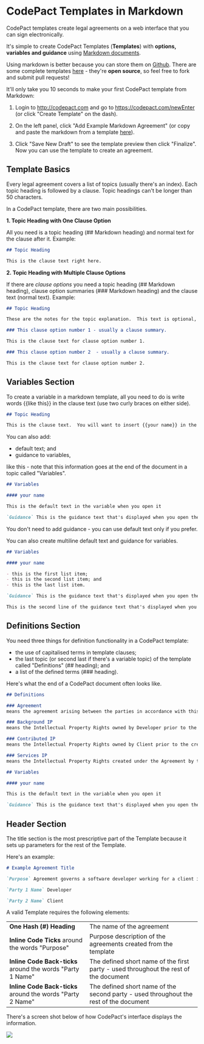 # CodePact Templates in Markdown

CodePact templates create legal agreements on a web interface that you can sign electronically.

It's simple to create CodePact Templates (**Templates**) with **options, variables and guidance** using [Markdown documents](https://help.github.com/articles/github-flavored-markdown/).

Using markdown is better because you can store them on [Github](http://github.com). There are some complete templates [here](http://github.com/codepact) - they're **open source**, so feel free to fork and submit pull requests!

It'll only take you 10 seconds to make your first CodePact template from Markdown:

1.  Login to http://codepact.com and go to https://codepact.com/newEnter (or click "Create Template" on the dash).

2.  On the left panel, click "Add Example Markdown Agreement" (or copy and paste the markdown from a template [here](http://github.com/codepact)).

4.  Click "Save New Draft" to see the template preview then click "Finalize".  Now you can use the template to create an agreement.

## Template Basics

Every legal agreement covers a list of topics (usually there's an index).  Each topic heading is followed by a clause.  Topic headings can't be longer than 50 characters.

In a CodePact template, there are two main possibilities.

**1.  Topic Heading with One Clause Option**

All you need is a topic heading (## Markdown heading) and normal text for the clause after it.  Example:

```markdown
## Topic Heading

This is the clause text right here.

```

**2.  Topic Heading with Multiple Clause Options**

If there are *clause options* you need a topic heading (## Markdown heading), clause option summaries (### Markdown heading) and the clause text (normal text). Example:

```markdown
## Topic Heading

These are the notes for the topic explanation.  This text is optional, but useful to explain the options.

### This clause option number 1 - usually a clause summary.

This is the clause text for clause option number 1.

### This clause option number 2  - usually a clause summary.

This is the clause text for clause option number 2.

```

## Variables Section

To create a variable in a markdown template, all you need to do is write words {{like this}} in the clause text (use two curly braces on either side).

```markdown
## Topic Heading

This is the clause text.  You will want to insert {{your name}} in the curly braces.
```

You can also add:

- default text; and
- guidance to variables,

like this - note that this information goes at the end of the document in a topic called "Variables".

```markdown
## Variables

#### your name

This is the default text in the variable when you open it

`Guidance` This is the guidance text that's displayed when you open the variable.
```

You don't need to add guidance - you can use default text only if you prefer.

You can also create multiline default text and guidance for variables.

```markdown
## Variables

#### your name

- this is the first list item;
- this is the second list item; and
- this is the last list item.

`Guidance` This is the guidance text that's displayed when you open the variable.

This is the second line of the guidance text that's displayed when you open the variable.
```

## Definitions Section

You need three things for definition functionality in a CodePact template:

- the use of capitalised terms in template clauses;
- the last topic (or second last if there's a variable topic) of the template called "Definitions" (## heading); and
- a list of the defined terms (### heading).

Here's what the end of a CodePact document often looks like.

```markdown
## Definitions

### Agreement
means the agreement arising between the parties in accordance with this document and the other documents referred to by this document.

### Background IP
means the Intellectual Property Rights owned by Developer prior to the creation of the Agreement.

### Contributed IP
means the Intellectual Property Rights owned by Client prior to the creation of the Agreement.

### Services IP
means the Intellectual Property Rights created under the Agreement by the Provider.

## Variables

#### your name

This is the default text in the variable when you open it

`Guidance` This is the guidance text that's displayed when you open the variable.
```

## Header Section

The title section is the most prescriptive part of the Template because it sets up parameters for the rest of the Template.

Here's an example:

```Markdown
# Example Agreement Title

`Purpose` Agreement governs a software developer working for a client in a fixed fee or hourly context.

`Party 1 Name` Developer

`Party 2 Name` Client
```

A valid Template requires the following elements:

<table>
<tbody>
<tr>
<td><strong>One Hash (#) Heading</strong></td>
<td>The name of the agreement</td>
</tr>
<tr>
<td><strong>Inline Code Ticks</strong> around the words "Purpose"</td>
<td>Purpose description of the agreements created from the template</td>
</tr>
<tr>
<td><strong>Inline Code Back-ticks</strong> around the words "Party 1 Name"</td>
<td>The defined short name of the first party - used throughout the rest of the document</td>
</tr>
<tr>
<td><strong>Inline Code Back-ticks</strong> around the words "Party 2 Name"</td>
<td>The defined short name of the second party - used throughout the rest of the document</td>
</tr>
</tbody>
</table>

There's a screen shot below of how CodePact's interface displays the information.

![](http://guide.codepact.com/content/images/2015/09/cp_title.png)
